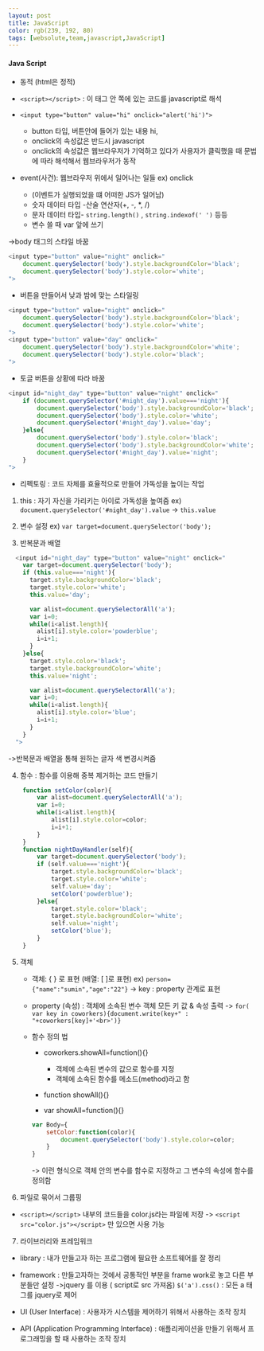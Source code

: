 ```yaml
---
layout: post
title: JavaScript
color: rgb(239, 192, 80)
tags: [websolute,team,javascript,JavaScript]
---
```


#### Java Script 
* 동적 (html은 정적)
* `<script></script>` : 이 태그 안 쪽에 있는 코드를 javascript로 해석

*  `<input type="button" value="hi" onclick="alert('hi')">`
    * button 타입, 버튼안에 들어가 있는 내용 hi, 
    * onclick의 속성값은 반드시 javascript
    * onclick의 속성값은 웹브라우저가 기억하고 있다가 사용자가 클릭했을 때 문법에 따라 해석해서 웹브라우저가 동작

* event(사건): 웹브라우저 위에서 일어나는 일들 ex) onclick 
    * (이벤트가 실행되었을 떄 어떠한 JS가 일어남)
    * 숫자 데이터 타입 -산술 연산자(+, -, *, /)
    * 문자 데이터 타입- `string.length()` , `string.indexof(' ')` 등등
    * 변수 쓸 때 var 앞에 쓰기

->body 태그의 스타일 바꿈
```javascript 
<input type="button" value="night" onclick="
    document.querySelector('body').style.backgroundColor='black';
    document.querySelector('body').style.color='white';
">
```
    



* 버튼을 만들어서 낮과 밤에 맞는 스타일링
```javascript
<input type="button" value="night" onclick="
    document.querySelector('body').style.backgroundColor='black';
    document.querySelector('body').style.color='white';  
">
<input type="button" value="day" onclick="
    document.querySelector('body').style.backgroundColor='white';
    document.querySelector('body').style.color='black';
">
```
* 토글 버튼을 상황에 따라 바꿈
```javascript  
<input id="night_day" type="button" value="night" onclick="
    if (document.querySelector('#night_day').value==='night'){
        document.querySelector('body').style.backgroundColor='black';
        document.querySelector('body').style.color='white';
        document.querySelector('#night_day').value='day';
    }else{
        document.querySelector('body').style.color='black';
        document.querySelector('body').style.backgroundColor='white';
        document.querySelector('#night_day').value='night';
    }
">
```


* 리펙토링 : 코드 자체를 효율적으로 만들어 가독성을 높이는 작업

1. this : 자기 자신을 가리키는 아이로 가독성을 높여줌
    ex)  `document.querySelector('#night_day').value` -> `this.value`

2. 변수 설정 
    ex)   `var target=document.querySelector('body');`

3. 반복문과 배열
```javascript
  <input id="night_day" type="button" value="night" onclick="
    var target=document.querySelector('body');
    if (this.value==='night'){
      target.style.backgroundColor='black';
      target.style.color='white';
      this.value='day';

      var alist=document.querySelectorAll('a');
      var i=0;
      while(i<alist.length){
        alist[i].style.color='powderblue';
        i=i+1;
      }
    }else{
      target.style.color='black';
      target.style.backgroundColor='white';
      this.value='night';

      var alist=document.querySelectorAll('a');
      var i=0;
      while(i<alist.length){
        alist[i].style.color='blue';
        i=i+1;
      }
    } 
  ">
```
->반복문과 배열을 통해 원하는 글자 색 변경시켜줌


4. 함수 : 함수를 이용해 중복 제거하는 코드 만들기
```javascript
    function setColor(color){
        var alist=document.querySelectorAll('a');
        var i=0;
        while(i<alist.length){
            alist[i].style.color=color;
            i=i+1;
        }
    }
    function nightDayHandler(self){
        var target=document.querySelector('body');
        if (self.value==='night'){
            target.style.backgroundColor='black';
            target.style.color='white';
            self.value='day';
            setColor('powderblue');
        }else{
            target.style.color='black';
            target.style.backgroundColor='white';
            self.value='night';
            setColor('blue');
        }
    }
```
5. 객체
    *  객체: { } 로 표현 (배열: [ ]로 표현)
    ex) `person={"name":"sumin","age":"22"}`
    -> key : property 관계로 표현 

    * property (속성) : 객체에 소속된 변수
    객체 모든 키 값 & 속성 출력 ->
    `for( var key in coworkers){document.write(key+" : "+coworkers[key]+'<br>')}`

    * 함수 정의 법
        * coworkers.showAll=function(){} 
            * 객체에 소속된 변수의 값으로 함수를 지정
            * 객체에 소속된 함수를 메소드(method)라고 함

        * function showAll(){}

        * var showAll=function(){}
        ```javascript
        var Body={
            setColor:function(color){
                document.querySelector('body').style.color=color;
            }
        }
        ```
        -> 이런 형식으로 객체 안의 변수를 함수로 지정하고 그 변수의 속성에 함수를 정의함
    
6. 파일로 묶어서 그룹핑
* `<script></script>` 내부의 코드들을 color.js라는 파일에 저장
-> `<script src="color.js"></script>` 만 있으면 사용 가능

7. 라이브러리와 프레임워크
* library : 내가 만들고자 하는 프로그램에 필요한 소프트웨어를 잘 정리
* framework : 만들고자하는 것에서 공통적인 부분을 frame work로 놓고 다른 부분들만 설정 
->jquery 를 이용 ( script로 src 가져옴) 
`$('a').css()` : 모든 a 태그를 jquery로 제어


* UI (User Interface) : 사용자가 시스템을 제어하기 위해서 사용하는 조작 장치
* API (Application Programming Interface) : 애플리케이션을 만들기 위해서 프로그래밍을 할 때 사용하는 조작 장치 